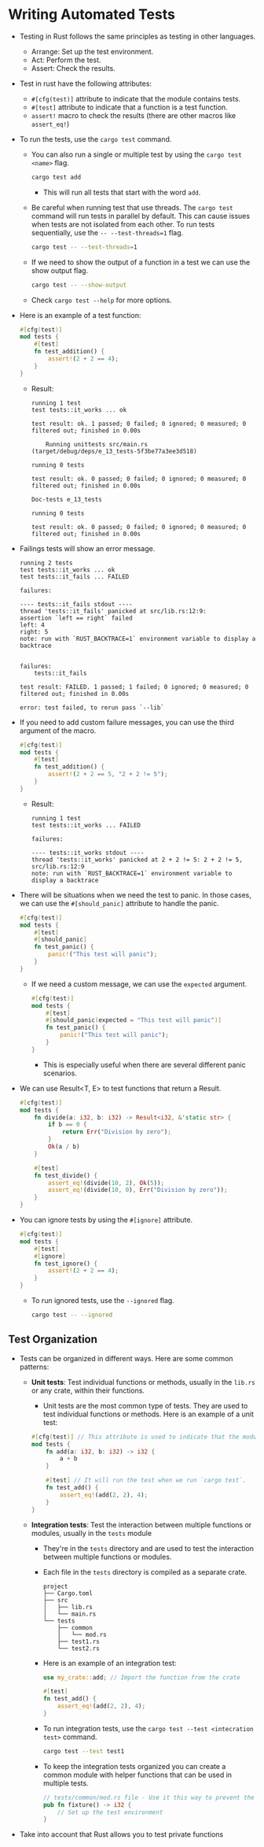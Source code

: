 # Writing Automated Tests

- Testing in Rust follows the same principles as testing in other languages.
  - Arrange: Set up the test environment.
  - Act: Perform the test.
  - Assert: Check the results.
- Test in rust have the following attributes:
  - `#[cfg(test)]` attribute to indicate that the module contains tests.
  - `#[test]` attribute to indicate that a function is a test function.
  - `assert!` macro to check the results (there are other macros like `assert_eq!`)
- To run the tests, use the `cargo test` command.

  - You can also run a single or multiple test by using the `cargo test <name>` flag.

    ```sh
    cargo test add
    ```

    - This will run all tests that start with the word `add`.

  - Be careful when running test that use threads. The `cargo test` command will run tests in parallel by default. This can cause issues when tests are not isolated from each other. To run tests sequentially, use the `-- --test-threads=1` flag.

    ```sh
    cargo test -- --test-threads=1
    ```

  - If we need to show the output of a function in a test we can use the show output flag.

    ```sh
    cargo test -- --show-output
    ```

  - Check `cargo test --help` for more options.

- Here is an example of a test function:

  ```rust
  #[cfg(test)]
  mod tests {
      #[test]
      fn test_addition() {
          assert!(2 + 2 == 4);
      }
  }
  ```

  - Result:

    ```
    running 1 test
    test tests::it_works ... ok

    test result: ok. 1 passed; 0 failed; 0 ignored; 0 measured; 0 filtered out; finished in 0.00s

        Running unittests src/main.rs (target/debug/deps/e_13_tests-5f3be77a3ee3d518)

    running 0 tests

    test result: ok. 0 passed; 0 failed; 0 ignored; 0 measured; 0 filtered out; finished in 0.00s

    Doc-tests e_13_tests

    running 0 tests

    test result: ok. 0 passed; 0 failed; 0 ignored; 0 measured; 0 filtered out; finished in 0.00s
    ```

- Failings tests will show an error message.

  ```
  running 2 tests
  test tests::it_works ... ok
  test tests::it_fails ... FAILED

  failures:

  ---- tests::it_fails stdout ----
  thread 'tests::it_fails' panicked at src/lib.rs:12:9:
  assertion `left == right` failed
  left: 4
  right: 5
  note: run with `RUST_BACKTRACE=1` environment variable to display a backtrace


  failures:
      tests::it_fails

  test result: FAILED. 1 passed; 1 failed; 0 ignored; 0 measured; 0 filtered out; finished in 0.00s

  error: test failed, to rerun pass `--lib`
  ```

- If you need to add custom failure messages, you can use the third argument of the macro.

  ```rust
  #[cfg(test)]
  mod tests {
      #[test]
      fn test_addition() {
          assert!(2 + 2 == 5, "2 + 2 != 5");
      }
  }
  ```

  - Result:

    ```
    running 1 test
    test tests::it_works ... FAILED

    failures:

    ---- tests::it_works stdout ----
    thread 'tests::it_works' panicked at 2 + 2 != 5: 2 + 2 != 5, src/lib.rs:12:9
    note: run with `RUST_BACKTRACE=1` environment variable to display a backtrace
    ```

- There will be situations when we need the test to panic. In those cases, we can use the `#[should_panic]` attribute to handle the panic.

  ```rust
  #[cfg(test)]
  mod tests {
      #[test]
      #[should_panic]
      fn test_panic() {
          panic!("This test will panic");
      }
  }
  ```

  - If we need a custom message, we can use the `expected` argument.

    ```rust
    #[cfg(test)]
    mod tests {
        #[test]
        #[should_panic(expected = "This test will panic")]
        fn test_panic() {
            panic!("This test will panic");
        }
    }
    ```

    - This is especially useful when there are several different panic scenarios.

- We can use Result<T, E> to test functions that return a Result.

  ```rust
  #[cfg(test)]
  mod tests {
      fn divide(a: i32, b: i32) -> Result<i32, &'static str> {
          if b == 0 {
              return Err("Division by zero");
          }
          Ok(a / b)
      }

      #[test]
      fn test_divide() {
          assert_eq!(divide(10, 2), Ok(5));
          assert_eq!(divide(10, 0), Err("Division by zero"));
      }
  }
  ```

- You can ignore tests by using the `#[ignore]` attribute.

  ```rust
  #[cfg(test)]
  mod tests {
      #[test]
      #[ignore]
      fn test_ignore() {
          assert!(2 + 2 == 4);
      }
  }
  ```

  - To run ignored tests, use the `--ignored` flag.

    ```sh
    cargo test -- --ignored
    ```

## Test Organization

- Tests can be organized in different ways. Here are some common patterns:

  - **Unit tests**: Test individual functions or methods, usually in the `lib.rs` or any crate, within their functions.

    - Unit tests are the most common type of tests. They are used to test individual functions or methods. Here is an example of a unit test:

    ```rust
    #[cfg(test)] // This attribute is used to indicate that the module contains tests, and it is only compiled when running tests.
    mod tests {
        fn add(a: i32, b: i32) -> i32 {
            a + b
        }

        #[test] // It will run the test when we run `cargo test`.
        fn test_add() {
            assert_eq!(add(2, 2), 4);
        }
    }
    ```

  - **Integration tests**: Test the interaction between multiple functions or modules, usually in the `tests` module

    - They're in the `tests` directory and are used to test the interaction between multiple functions or modules.
    - Each file in the `tests` directory is compiled as a separate crate.
      ```
      project
      ├── Cargo.toml
      ├── src
      │   ├── lib.rs
      │   └── main.rs
      └── tests
          ├── common
          │   └── mod.rs
          ├── test1.rs
          └── test2.rs
      ```
    - Here is an example of an integration test:

      ```rust
      use my_crate::add; // Import the function from the crate

      #[test]
      fn test_add() {
          assert_eq!(add(2, 2), 4);
      }
      ```

    - To run integration tests, use the `cargo test --test <intecration test>` command.

      ```sh
      cargo test --test test1
      ```

    - To keep the integration tests organized you can create a common module with helper functions that can be used in multiple tests.

      ```rust
      // tests/common/mod.rs file - Use it this way to prevent the compiler to test common.rs
      pub fn fixture() -> i32 {
          // Set up the test environment
      }
      ```

- Take into account that Rust allows you to test private functions

